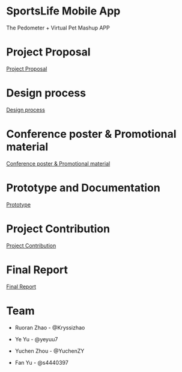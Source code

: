 # SportsLife Mobile App
The Pedometer + Virtual Pet Mashup APP

# Project Proposal
[Project Proposal](https://github.com/deco3500-2018/Hello-Bag/wiki/Project-Proposal)

# Design process
[Design process](https://github.com/deco3500-2018/Hello-Bag/wiki/Design-Process)

# Conference poster & Promotional material
[Conference poster & Promotional material](https://github.com/deco3500-2018/Hello-Bag/wiki/Conference-poster-&-Promotional-material)

# Prototype and Documentation 
[Prototype](https://github.com/deco3500-2018/Hello-Bag/wiki/Prototype)

# Project Contribution
[Project Contribution](https://github.com/deco3500-2018/Hello-Bag/wiki/Project-Contribution)

# Final Report
[Final Report](https://github.com/deco3500-2018/Hello-Bag/wiki)

# Team
* Ruoran Zhao - @Kryssizhao

* Ye Yu - @yeyuu7

* Yuchen Zhou - @YuchenZY

* Fan Yu - @s4440397
